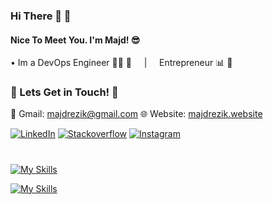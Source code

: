 ### Hi There 👋 🍻
#### Nice To Meet You. I'm Majd! 😎
   • Im a DevOps Engineer 👨‍💻 🚀 &nbsp; &nbsp; | &nbsp; &nbsp; Entrepreneur 📊 📆 <br>

### 💬 Lets Get in Touch! 💬

   📩 Gmail: majdrezik@gmail.com 
   🌐 Website: [majdrezik.website](https://majdrezik.website/)
   
[![LinkedIn](https://skillicons.dev/icons?i=linkedin)](https://www.linkedin.com/in/majdrezik/)
[![Stackoverflow](https://skillicons.dev/icons?i=stackoverflow)](https://stackoverflow.com/users/9124775/majd-rezik)
[![Instagram](https://skillicons.dev/icons?i=instagram)](https://www.instagram.com/majdrezik/?hl=en)

#


[![My Skills](https://skillicons.dev/icons?i=aws,kubernetes,docker,linux,flask,py,git,github,jquery,spring,maven,java)](https://majdrezik.website)

[![My Skills](https://skillicons.dev/icons?i=html,js,css,mysql,nginx,netlify,heroku,ansible,bash,bootstrap,c,vscode)](https://majdrezik.website)


